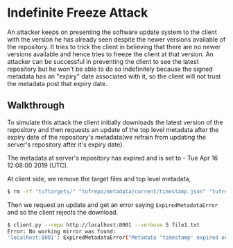 # Indefinite Freeze Attack

An attacker keeps on presenting the software update system to the client with the version he has already seen despite the newer versions available of the repository. 
It tries to trick the client in believing that there are no newer versions available and hence tries to freeze the client at that version. 
An attacker can be successful in preventing the client to see the latest repository but he won't be able to do so indefinitely
because the signed metadata has an "expiry" date associated with it, so the client will not trust the metadata post that expiry date.

## Walkthrough 
To simulate this attack the client initially downloads the latest version of the repository and then requests an update of the top
level metadata after the expiry date of the repository's metadata(we refrain from updating the server's repository after it's 
expiry date).

The metadata at server's repository has expired and is set to - Tue Apr 16 12:08:00 2019 (UTC).

At client side, we remove the target files and top level metadata, 
```Bash
$ rm -rf "tuftargets/" "tufrepo/metadata/current/timestamp.json" "tufrepo/metadata/current/snapshot.json"
```
Then we request an update and get an error saying  `ExpiredMetadataError` and so the client rejects the download.
```Bash
$ client.py --repo http://localhost:8001 --verbose 5 file1.txt
Error: No working mirror was found:
'localhost:8001': ExpiredMetadataError("Metadata 'timestamp' expired on Tue Apr 16 12:08:00 2019 (UTC).",)
```

